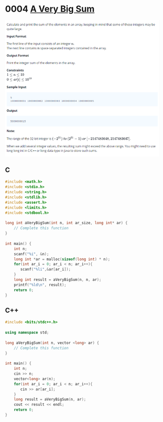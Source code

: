 # 0004 [A Very Big Sum](https://www.hackerrank.com/challenges/a-very-big-sum/problem)

![Problem](zproblem.png)

## C

```c
#include <math.h>
#include <stdio.h>
#include <string.h>
#include <stdlib.h>
#include <assert.h>
#include <limits.h>
#include <stdbool.h>

long int aVeryBigSum(int n, int ar_size, long int* ar) {
    // Complete this function
}

int main() {
    int n;
    scanf("%i", &n);
    long int *ar = malloc(sizeof(long int) * n);
    for(int ar_i = 0; ar_i < n; ar_i++){
       scanf("%li",&ar[ar_i]);
    }
    long int result = aVeryBigSum(n, n, ar);
    printf("%ld\n", result);
    return 0;
}
```

## C++

```cpp
#include <bits/stdc++.h>

using namespace std;

long aVeryBigSum(int n, vector <long> ar) {
    // Complete this function
}

int main() {
    int n;
    cin >> n;
    vector<long> ar(n);
    for(int ar_i = 0; ar_i < n; ar_i++){
       cin >> ar[ar_i];
    }
    long result = aVeryBigSum(n, ar);
    cout << result << endl;
    return 0;
}
```